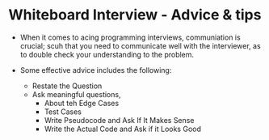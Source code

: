 # Whiteboard Interview - Advice & tips

- When it comes to acing programming interviews, communiation is crucial; scuh that you need to communicate well with the interviewer, as to double check your understanding to the problem.

- Some effective advice includes the following:
   - Restate the Question
   - Ask meaningful questions, 
      - About teh Edge Cases
      - Test Cases
      - Write Pseudocode and Ask If It Makes Sense
      - Write the Actual Code and Ask if it Looks Good




